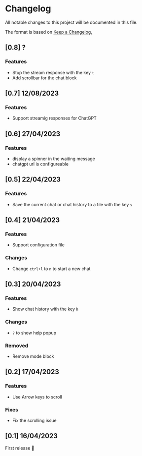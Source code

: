 # Changelog

All notable changes to this project will be documented in this file.

The format is based on [Keep a Changelog](https://keepachangelog.com/en/1.0.0/),

## [0.8] ?

### Features

- Stop the stream response with the key `t`
- Add scrollbar for the chat block

## [0.7] 12/08/2023

### Features

- Support streamig responses for ChatGPT

## [0.6] 27/04/2023

### Features

- display a spinner in the waiting message
- chatgpt url is configureable

## [0.5] 22/04/2023

### Features

- Save the current chat or chat history to a file with the key `s`

## [0.4] 21/04/2023

### Features

- Support configuration file

### Changes

- Change `ctrl+l` to `n` to start a new chat

## [0.3] 20/04/2023

### Features

- Show chat history with the key `h`

### Changes

- `?` to show help popup

### Removed

- Remove mode block

## [0.2] 17/04/2023

### Features

- Use Arrow keys to scroll

### Fixes

- Fix the scrolling issue

## [0.1] 16/04/2023

First release 🎉
